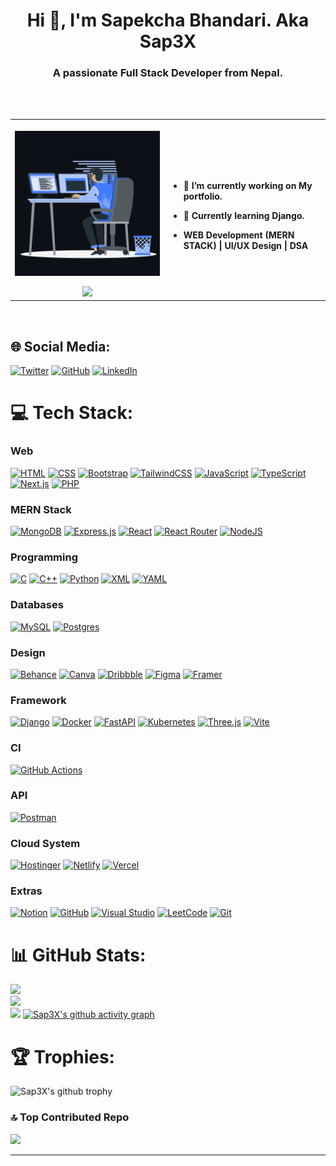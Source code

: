 <h1 align="center">Hi 👋, I'm Sapekcha Bhandari. Aka Sap3X</h1>
<h3 align="center">A passionate Full Stack Developer from Nepal.</h3>

<br><br>

<table align="center" cellspacing="0" cellpadding="0" style="border: none;">
    <tr>
        <th>
            <p align="center"><img src="animation.gif" width="500" alt="animation.gif"></p>
            <img src="https://user-images.githubusercontent.com/73097560/115834477-dbab4500-a447-11eb-908a-139a6edaec5c.gif">
        </th>
<th align='left'>
<br>

- 🔭 I’m currently working on My portfolio.
- 🌱 Currently learning Django.

- WEB Development (MERN STACK) | UI/UX Design | DSA

</th>
    </tr>
</table>
<br>

## 🌐 Social Media:

[![Twitter](https://img.shields.io/badge/Twitter-%231DA1F2.svg?style=for-the-badge&logo=Twitter&logoColor=white)](https://x.com/_Sap3x_)
[![GitHub](https://img.shields.io/badge/GitHub-%23121011.svg?style=for-the-badge&logo=github&logoColor=white)](https://github.com/Sap3X)
[![LinkedIn](https://custom-icon-badges.demolab.com/badge/LinkedIn-0A66C2.svg?style=for-the-badge&logo=linkedin-white&logoColor=fff)](https://linkedin.com/in/sapekcha-bhandari)

# 💻 Tech Stack:

### Web

[![HTML](https://img.shields.io/badge/HTML-%23E34F26.svg?style=for-the-badge&logo=html5&logoColor=white)](#)
[![CSS](https://img.shields.io/badge/CSS-639.svg?style=for-the-badge&logo=css&logoColor=fff)](#)
[![Bootstrap](https://img.shields.io/badge/Bootstrap-7952B3.svg?style=for-the-badge&logo=bootstrap&logoColor=fff)](#)
[![TailwindCSS](https://img.shields.io/badge/Tailwind%20CSS-%2338B2AC.svg?style=for-the-badge&logo=tailwind-css&logoColor=white)](#)
[![JavaScript](https://img.shields.io/badge/JavaScript-F7DF1E.svg?style=for-the-badge&logo=javascript&logoColor=000)](#)
[![TypeScript](https://img.shields.io/badge/TypeScript-3178C6.svg?style=for-the-badge&logo=typescript&logoColor=fff)](#)
[![Next.js](https://img.shields.io/badge/Next.js-black.svg?style=for-the-badge&logo=next.js&logoColor=white)](#)
[![PHP](https://img.shields.io/badge/php-%23777BB4.svg?style=for-the-badge&logo=php&logoColor=white)](#)

### MERN Stack

[![MongoDB](https://img.shields.io/badge/MongoDB-%234ea94b.svg?style=for-the-badge&logo=mongodb&logoColor=white)](#)
[![Express.js](https://img.shields.io/badge/Express.js-%23404d59.svg?style=for-the-badge&logo=express&logoColor=%2361DAFB)](#)
[![React](https://img.shields.io/badge/React-%2320232a.svg?style=for-the-badge&logo=react&logoColor=%2361DAFB)](#)
[![React Router](https://img.shields.io/badge/React_Router-CA4245.svg?style=for-the-badge&logo=react-router&logoColor=white)](#)
[![NodeJS](https://img.shields.io/badge/Node.js-6DA55F.svg?style=for-the-badge&logo=node.js&logoColor=white)](#)

### Programming

[![C](https://img.shields.io/badge/C-00599C.svg?style=for-the-badge&logo=c&logoColor=white)](#)
[![C++](https://img.shields.io/badge/C++-%2300599C.svg?style=for-the-badge&logo=c%2B%2B&logoColor=white)](#)
[![Python](https://img.shields.io/badge/Python-3776AB.svg?style=for-the-badge&logo=python&logoColor=fff)](#)
[![XML](https://img.shields.io/badge/XML-767C52.svg?style=for-the-badge&logo=xml&logoColor=fff)](#)
[![YAML](https://img.shields.io/badge/YAML-CB171E.svg?style=for-the-badge&logo=yaml&logoColor=fff)](#)

### Databases

[![MySQL](https://img.shields.io/badge/mysql-%2300f.svg?style=for-the-badge&logo=mysql&logoColor=white)](#)
[![Postgres](https://img.shields.io/badge/Postgres-%23316192.svg?style=for-the-badge&logo=postgresql&logoColor=white)](#)

### Design

[![Behance](https://img.shields.io/badge/Behance-0054F7.svg?style=for-the-badge&logo=behance&logoColor=white)](#)
[![Canva](https://img.shields.io/badge/Canva-%2300C4CC.svg?style=for-the-badge&logo=Canva&logoColor=white)](#)
[![Dribbble](https://img.shields.io/badge/Dribbble-EA4C89.svg?style=for-the-badge&logo=dribbble&logoColor=white)](#)
[![Figma](https://img.shields.io/badge/Figma-F24E1E.svg?style=for-the-badge&logo=figma&logoColor=white)](#)
[![Framer](https://img.shields.io/badge/Framer-05F.svg?style=for-the-badge&logo=framer&logoColor=fff)](#)

### Framework

[![Django](https://img.shields.io/badge/Django-%23092E20.svg?style=for-the-badge&logo=django&logoColor=white)](#)
[![Docker](https://img.shields.io/badge/Docker-2496ED.svg?style=for-the-badge&logo=docker&logoColor=fff)](#)
[![FastAPI](https://img.shields.io/badge/FastAPI-009485.svg?style=for-the-badge&logo=fastapi&logoColor=white)](#)
[![Kubernetes](https://img.shields.io/badge/Kubernetes-326CE5.svg?style=for-the-badge&logo=kubernetes&logoColor=fff)](#)
[![Three.js](https://img.shields.io/badge/Three.js-000.svg?style=for-the-badge&logo=threedotjs&logoColor=fff)](#)
[![Vite](https://img.shields.io/badge/Vite-646CFF.svg?style=for-the-badge&logo=vite&logoColor=fff)](#)

### CI

[![GitHub Actions](https://img.shields.io/badge/GitHub_Actions-2088FF.svg?style=for-the-badge&logo=github-actions&logoColor=white)](#)

### API

[![Postman](https://img.shields.io/badge/Postman-FF6C37.svg?style=for-the-badge&logo=postman&logoColor=white)](#)

### Cloud System

[![Hostinger](https://img.shields.io/badge/Hostinger-673DE6.svg?style=for-the-badge&logo=hostinger&logoColor=fff)](#)
[![Netlify](https://img.shields.io/badge/Netlify-%23000000.svg?style=for-the-badge&logo=netlify&logoColor=#00C7B7)](#)
[![Vercel](https://img.shields.io/badge/Vercel-%23000000.svg?style=for-the-badge&logo=vercel&logoColor=white)](#)

### Extras

[![Notion](https://img.shields.io/badge/Notion-000.svg?style=for-the-badge&logo=notion&logoColor=fff)](#)
[![GitHub](https://img.shields.io/badge/github-%23121011.svg?style=for-the-badge&logo=github&logoColor=white)](#)
[![Visual Studio](https://img.shields.io/badge/Visual%20Studio-5C2D91.svg?style=for-the-badge&logo=visual-studio&logoColor=white)](#)
[![LeetCode](https://img.shields.io/badge/LeetCode-000000.svg?style=for-the-badge&logo=LeetCode&logoColor=#d16c06)](#)
[![Git](https://img.shields.io/badge/Git-F05032.svg?style=for-the-badge&logo=git&logoColor=fff)](#)

# 📊 GitHub Stats:

![](https://github-readme-stats.vercel.app/api?username=Sap3X&theme=dark&hide_border=false&include_all_commits=false&count_private=false)<br/>
![](https://github-readme-streak-stats.herokuapp.com/?user=Sap3X&theme=dark&hide_border=false)<br/>
![](https://github-readme-stats.vercel.app/api/top-langs/?username=Sap3X&theme=dark&hide_border=false&include_all_commits=false&count_private=false&layout=compact)
[![Sap3X's github activity graph](https://github-readme-activity-graph.vercel.app/graph?username=Sap3X&theme=react-dark)](https://github.com/Sap3X/github-readme-activity-graph)

# 🏆 Trophies:

![Sap3X's github trophy](https://github-profile-trophy.vercel.app/?username=sap3x)<br>

### 🔝 Top Contributed Repo

![](https://github-contributor-stats.vercel.app/api?username=Sap3X&limit=5&theme=tokyonight&combine_all_yearly_contributions=true)

---
